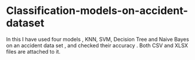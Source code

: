 # Classification-models-on-accident-dataset
In this I have used four models , KNN, SVM, Decision Tree and Naive Bayes on an accident data set , and checked their accuracy . Both CSV and XLSX files are attached to it.
